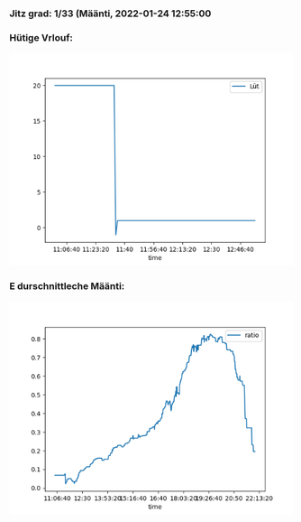 ### Jitz grad: 1/33 (Määnti, 2022-01-24 12:55:00

### Hütige Vrlouf:
![Graph](Today.png)

### E durschnittleche Määnti:
![Graph](Määnti.png)